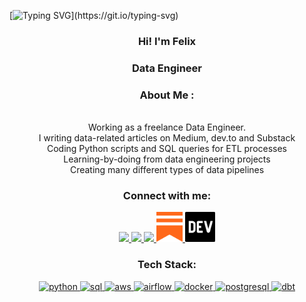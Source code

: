 <!-- Intro -->

<!--<p align="center">
  <a href="https://github.com/DenverCoder1/readme-typing-svg"><img src="https://readme-typing-svg.herokuapp.com?font=Time+New+Roman&color=cyan&size=25&center=true&vCenter=true&width=600&height=100&lines=Hey!+I+am+Felix+👋;I+am+a+Data+Engineer+and+Tech+Writer"></a>
</p>-->

[![Typing SVG](https://readme-typing-svg.herokuapp.com?font=comfortaa&color=016EEA&size=24&width=500&lines=Data+Practitioner+Engineer;Data+Engineer;Technical+Writer;and+Data+Researcher!;Get+to+know+more+about+me...)](https://git.io/typing-svg)

<h3 align="center">Hi! I'm Felix</h3>
<h3 align="center">Data Engineer</h3>

<h3 align="center">About Me :</h3>  
 <p>
<div align="center">
<br>  Working as a freelance Data Engineer.
<br>  I writing data-related articles on Medium, dev.to and Substack
<br>  Coding Python scripts and SQL queries for ETL processes
<br>  Learning-by-doing from data engineering projects
<br>  Creating many different types of data pipelines
</div>
 </p>

<!-- Socials --> 

<h3 align="center">Connect with me:</h3>  
<div align="center">
<a href="mailto:felixvidalgu@gmail.com" target="blank">
<img src="https://cdn.icon-icons.com/icons2/730/PNG/512/gmail_icon-icons.com_62758.png" style="height: 3rem"/>
</a>
<a href="https://www.linkedin.com/in/felixgutierrezmorales/" target="blank">
<img src="https://cdn1.iconfinder.com/data/icons/logotypes/32/circle-linkedin-512.png" style="height: 3rem"/>
</a>
<a href="https://medium.com/@felixvidalgu" target="blank">
<img src="https://cdn4.iconfinder.com/data/icons/social-media-circle-7/512/Medium_circle-512.png" style="height: 3rem; background-color:white"/>
</a>
<a href="https://learndatabydoing.substack.com/publish/home" target="blank">
<img src="https://github.com/fvgm-spec/fvgm-spec/blob/main/img/Substack_logo.png" style="height: 3rem; background-color:white"/>
</a>
<a href="https://dev.to/dashboard" target="blank">
<img src="https://github.com/fvgm-spec/fvgm-spec/blob/main/img/dev-black.png" style="height: 3rem; background-color:white"/>
</a>

</div>

<!-- Tech Stack --> 

<h3 align="Center">Tech Stack:</h3>  
<p align="center">
<a href="https://www.python.org/" target="_blank"> <img src="https://cdn.icon-icons.com/icons2/1508/PNG/512/python_104451.png" alt="python"  style="height: 3rem"/> </a>
<a href="https://tr.wikipedia.org/wiki/SQL" target="_blank"> <img src="https://img.icons8.com/external-bearicons-blue-bearicons/512/external-SQL-file-extension-bearicons-blue-bearicons.png" alt="sql"  style="height: 3rem"/> </a>
<a href="https://aws.amazon.com/" target="_blank"> <img src="https://img.icons8.com/color/512/amazon-web-services.png" alt="aws"  style="height: 3rem"/> </a>
<a href="https://airflow.apache.org/" target="_blank"> <img src="https://www.svgrepo.com/show/353380/airflow.svg" alt="airflow"  style="height: 3rem"/> </a>
<a href="https://www.docker.com/" target="_blank"> <img src="https://img.icons8.com/color/512/docker.png" alt="docker"  style="height: 3rem"/> </a>
<a href="https://www.postgresql.org/" target="_blank"> <img src="https://img.icons8.com/color/512/postgreesql.png" alt="postgresql"  style="height: 3rem"/> </a>
<a href="https://www.getdbt.com/" target="_blank"> <img src="https://seeklogo.com/images/D/dbt-logo-500AB0BAA7-seeklogo.com.png" alt="dbt"  style="height: 3rem"/> </a>